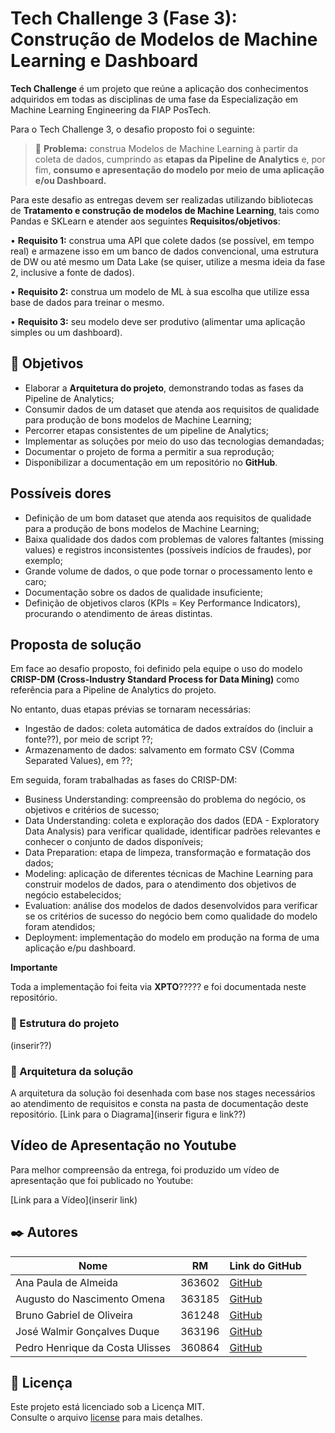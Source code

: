 # Tech Challenge 3 (Fase 3): Construção de Modelos de Machine Learning e Dashboard


**Tech Challenge** é um projeto que reúne a aplicação dos conhecimentos adquiridos em todas as disciplinas de uma fase da Especialização em Machine Learning Engineering da FIAP PosTech.

Para o Tech Challenge 3, o desafio proposto foi o seguinte:

> 📢 **Problema:** construa Modelos de Machine Learning à partir da coleta de dados, cumprindo as **etapas da Pipeline de Analytics** e, por fim, **consumo e apresentação do modelo por meio de uma aplicação e/ou Dashboard.**

Para este desafio as entregas devem ser realizadas utilizando bibliotecas de **Tratamento e construção de modelos de Machine Learning**, tais como Pandas e SKLearn e atender aos seguintes **Requisitos/objetivos**:

• **Requisito 1:** construa uma API que colete dados (se possível, em tempo real) e armazene isso em um banco de dados convencional, uma estrutura de DW ou até mesmo um Data Lake (se quiser, utilize a mesma ideia da fase 2, inclusive a fonte de dados).

• **Requisito 2:** construa um modelo de ML à sua escolha que utilize essa base de dados para treinar o mesmo.

• **Requisito 3:** seu modelo deve ser produtivo (alimentar uma aplicação simples ou um dashboard).

## 📌 Objetivos

- Elaborar a **Arquitetura do projeto**, demonstrando todas as fases da Pipeline de Analytics;
- Consumir dados de um dataset que atenda aos requisitos de qualidade para produção de bons modelos de Machine Learning;
- Percorrer etapas consistentes de um pipeline de Analytics;
- Implementar as soluções por meio do uso das tecnologias demandadas;
- Documentar o projeto de forma a permitir a sua reprodução;
- Disponibilizar a documentação em um repositório no **GitHub**.

## Possíveis dores

- Definição de um bom dataset que atenda aos requisitos de qualidade para a produção de bons modelos de Machine Learning;
- Baixa qualidade dos dados com problemas de valores faltantes (missing values) e registros inconsistentes (possíveis indícios de fraudes), por exemplo;
- Grande volume de dados, o que pode tornar o processamento lento e caro;
- Documentação sobre os dados de qualidade insuficiente;
- Definição de objetivos claros (KPIs = Key Performance Indicators), procurando o atendimento de áreas distintas.

## Proposta de solução

Em face ao desafio proposto, foi definido pela equipe o uso do modelo **CRISP-DM (Cross-Industry Standard Process for Data Mining)** como referência para a Pipeline de Analytics do projeto.

No entanto, duas etapas prévias se tornaram necessárias:

- Ingestão de dados: coleta automática de dados extraídos do (incluir a fonte??), por meio de script ??;
- Armazenamento de dados: salvamento em formato CSV (Comma Separated Values), em ??;

Em seguida, foram trabalhadas as fases do CRISP-DM:

- Business Understanding: compreensão do problema do negócio, os objetivos e critérios de sucesso;
- Data Understanding: coleta e exploração dos dados (EDA - Exploratory Data Analysis) para verificar qualidade, identificar padrões relevantes e conhecer o conjunto de dados disponíveis;
- Data Preparation: etapa de limpeza, transformação e formatação dos dados;
- Modeling: aplicação de diferentes técnicas de Machine Learning para construir modelos de dados, para o atendimento dos objetivos de negócio estabelecidos;
- Evaluation: análise dos modelos de dados desenvolvidos para verificar se os critérios de sucesso do negócio bem como qualidade do modelo foram atendidos;
- Deployment: implementação do modelo em produção na forma de uma aplicação e/pu dashboard.

**Importante**

Toda a implementação foi feita via **XPTO**?????  e foi documentada neste repositório.



### 📂 Estrutura do projeto

(inserir??)


### 🔩 Arquitetura da solução

A arquitetura da solução foi desenhada com base nos stages necessários ao atendimento de requisitos e consta na pasta de documentação deste repositório. [Link para o Diagrama](inserir figura e link??)


## Vídeo de Apresentação no Youtube
Para melhor compreensão da entrega, foi produzido um vídeo de apresentação que foi publicado no Youtube:

[Link para a Vídeo](inserir link)


## ✒️ Autores

| Nome                            |   RM    | Link do GitHub                                      |
|---------------------------------|---------|-----------------------------------------------------|
| Ana Paula de Almeida            | 363602  | [GitHub](https://github.com/Ana9873P)               |
| Augusto do Nascimento Omena     | 363185  | [GitHub](https://github.com/AugustoOmena)           |
| Bruno Gabriel de Oliveira       | 361248  | [GitHub](https://github.com/brunogabrieldeoliveira) |
| José Walmir Gonçalves Duque     | 363196  | [GitHub](https://github.com/WALMIRDUQUE)            |
| Pedro Henrique da Costa Ulisses | 360864  | [GitHub](https://github.com/ordepzero)              |

## 📄 Licença

Este projeto está licenciado sob a Licença MIT.  
Consulte o arquivo [license](docs/license/license.txt)  para mais detalhes.